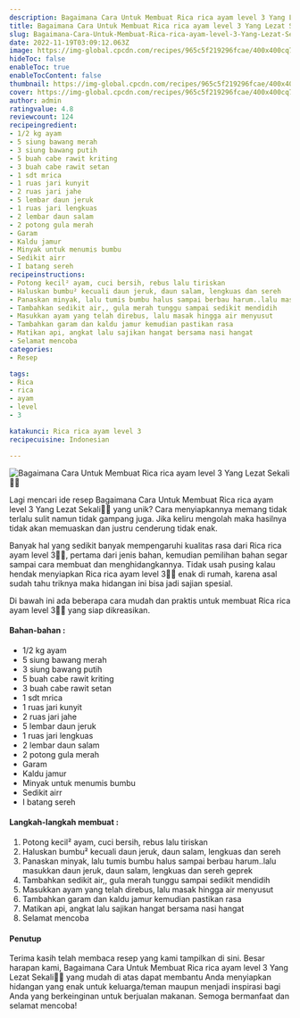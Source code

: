 ```yaml
---
description: Bagaimana Cara Untuk Membuat Rica rica ayam level 3 Yang Lezat Sekali"
title: Bagaimana Cara Untuk Membuat Rica rica ayam level 3 Yang Lezat Sekali
slug: Bagaimana-Cara-Untuk-Membuat-Rica-rica-ayam-level-3-Yang-Lezat-Sekali
date: 2022-11-19T03:09:12.063Z
image: https://img-global.cpcdn.com/recipes/965c5f219296fcae/400x400cq70/photo.jpg
hideToc: false
enableToc: true
enableTocContent: false
thumbnail: https://img-global.cpcdn.com/recipes/965c5f219296fcae/400x400cq70/photo.jpg
cover: https://img-global.cpcdn.com/recipes/965c5f219296fcae/400x400cq70/photo.jpg
author: admin
ratingvalue: 4.8
reviewcount: 124
recipeingredient:
- 1/2 kg ayam
- 5 siung bawang merah
- 3 siung bawang putih
- 5 buah cabe rawit kriting
- 3 buah cabe rawit setan
- 1 sdt mrica
- 1 ruas jari kunyit
- 2 ruas jari jahe
- 5 lembar daun jeruk
- 1 ruas jari lengkuas
- 2 lembar daun salam
- 2 potong gula merah
- Garam
- Kaldu jamur
- Minyak untuk menumis bumbu
- Sedikit airr
- I batang sereh
recipeinstructions:
- Potong kecil² ayam, cuci bersih, rebus lalu tiriskan
- Haluskan bumbu² kecuali daun jeruk, daun salam, lengkuas dan sereh
- Panaskan minyak, lalu tumis bumbu halus sampai berbau harum..lalu masukkan daun jeruk, daun salam, lengkuas dan sereh geprek
- Tambahkan sedikit air,, gula merah tunggu sampai sedikit mendidih
- Masukkan ayam yang telah direbus, lalu masak hingga air menyusut
- Tambahkan garam dan kaldu jamur kemudian pastikan rasa
- Matikan api, angkat lalu sajikan hangat bersama nasi hangat
- Selamat mencoba
categories:
- Resep

tags:
- Rica
- rica
- ayam
- level
- 3

katakunci: Rica rica ayam level 3
recipecuisine: Indonesian

---
```


![Bagaimana Cara Untuk Membuat Rica rica ayam level 3 Yang Lezat Sekali👩‍🍳](https://img-global.cpcdn.com/recipes/965c5f219296fcae/400x400cq70/photo.jpg)

Lagi mencari ide resep Bagaimana Cara Untuk Membuat Rica rica ayam level 3 Yang Lezat Sekali👩‍🍳 yang unik? Cara menyiapkannya memang tidak terlalu sulit namun tidak gampang juga. Jika keliru mengolah maka hasilnya tidak akan memuaskan dan justru cenderung tidak enak.

Banyak hal yang sedikit banyak mempengaruhi kualitas rasa dari Rica rica ayam level 3👩‍🍳, pertama dari jenis bahan, kemudian pemilihan bahan segar sampai cara membuat dan menghidangkannya. Tidak usah pusing kalau hendak menyiapkan Rica rica ayam level 3👩‍🍳 enak di rumah, karena asal sudah tahu triknya maka hidangan ini bisa jadi sajian spesial.

Di bawah ini ada beberapa cara mudah dan praktis untuk membuat Rica rica ayam level 3👩‍🍳 yang siap dikreasikan.

<!--inarticleads1-->

#### Bahan-bahan :

- 1/2 kg ayam
- 5 siung bawang merah
- 3 siung bawang putih
- 5 buah cabe rawit kriting
- 3 buah cabe rawit setan
- 1 sdt mrica
- 1 ruas jari kunyit
- 2 ruas jari jahe
- 5 lembar daun jeruk
- 1 ruas jari lengkuas
- 2 lembar daun salam
- 2 potong gula merah
- Garam
- Kaldu jamur
- Minyak untuk menumis bumbu
- Sedikit airr
- I batang sereh

<!--inarticleads2-->

#### Langkah-langkah membuat :

1. Potong kecil² ayam, cuci bersih, rebus lalu tiriskan
1. Haluskan bumbu² kecuali daun jeruk, daun salam, lengkuas dan sereh
1. Panaskan minyak, lalu tumis bumbu halus sampai berbau harum..lalu masukkan daun jeruk, daun salam, lengkuas dan sereh geprek
1. Tambahkan sedikit air,, gula merah tunggu sampai sedikit mendidih
1. Masukkan ayam yang telah direbus, lalu masak hingga air menyusut
1. Tambahkan garam dan kaldu jamur kemudian pastikan rasa
1. Matikan api, angkat lalu sajikan hangat bersama nasi hangat
1. Selamat mencoba

#### Penutup

Terima kasih telah membaca resep yang kami tampilkan di sini. Besar harapan kami, Bagaimana Cara Untuk Membuat Rica rica ayam level 3 Yang Lezat Sekali👩‍🍳 yang mudah di atas dapat membantu Anda menyiapkan hidangan yang enak untuk keluarga/teman maupun menjadi inspirasi bagi Anda yang berkeinginan untuk berjualan makanan. Semoga bermanfaat dan selamat mencoba!